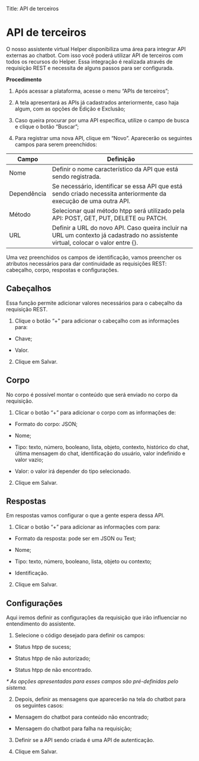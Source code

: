 Title: API de terceiros

# API de terceiros

O nosso assistente virtual Helper disponibiliza uma área para integrar API externas ao chatbot. Com isso você poderá utilizar API de terceiros com todos os recursos do Helper. Essa integração é realizada através de requisição REST e necessita de alguns passos para ser configurada.

**Procedimento**

1.  Após acessar a plataforma, acesse o menu “APIs de terceiros”;

2.  A tela apresentará as APIs já cadastrados anteriormente, caso haja algum, com as opções de Edição e Exclusão;

3.  Caso queira procurar por uma API específica, utilize o campo de busca e clique o botão “Buscar”;

4.  Para registrar uma nova API, clique em “Novo”. Aparecerão os seguintes campos para serem preenchidos:

| **Campo**   | **Definição** |
|-|-|
| Nome| Definir o nome característico da API que está sendo registrada.|
| Dependência | Se necessário, identificar se essa API que está sendo criado necessita anteriormente da execução de uma outra API.|
| Método| Selecionar qual método htpp será utilizado pela API: POST, GET, PUT, DELETE ou PATCH.|
| URL | Definir a URL do novo API. Caso queira incluir na URL um contexto já cadastrado no assistente virtual, colocar o valor entre {}.|

Uma vez preenchidos os campos de identificação, vamos preencher os atributos necessários para dar continuidade as requisições REST: cabeçalho, corpo, respostas e configurações.

## Cabeçalhos

Essa função permite adicionar valores necessários para o cabeçalho da requisição REST.

1.  Clique o botão “+” para adicionar o cabeçalho com as informações para:

-   Chave;

-   Valor.

2.  Clique em Salvar.

## Corpo

No corpo é possível montar o conteúdo que será enviado no corpo da requisição.

1.  Clicar o botão “+” para adicionar o corpo com as informações de:

-   Formato do corpo: JSON;

-   Nome;

-   Tipo: texto, número, booleano, lista, objeto, contexto, histórico do chat, última mensagem do chat, identificação do usuário, valor indefinido e valor vazio;

-   Valor: o valor irá depender do tipo selecionado.

2.  Clique em Salvar.

## Respostas

Em respostas vamos configurar o que a gente espera dessa API.

1.  Clicar o botão “+” para adicionar as informações com para:

-   Formato da resposta: pode ser em JSON ou Text;

-   Nome;

-   Tipo: texto, número, booleano, lista, objeto ou contexto;

-   Identificação.

2.  Clique em Salvar.

## Configurações

Aqui iremos definir as configurações da requisição que irão influenciar no entendimento do assistente.

1.  Selecione o código desejado para definir os campos:

-   Status htpp de sucess;

-   Status htpp de não autorizado;

-   Status htpp de não encontrado.

 *\* As opções apresentadas para esses campos são pré-definidas pelo sistema.*

2.  Depois, definir as mensagens que aparecerão na tela do chatbot para os seguintes casos:

-   Mensagem do chatbot para conteúdo não encontrado;

-   Mensagem do chatbot para falha na requisição;

3.  Definir se a API sendo criada é uma API de autenticação.

4.  Clique em Salvar.

